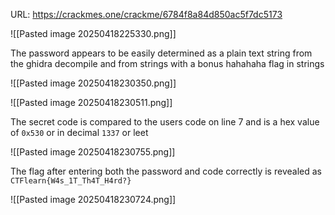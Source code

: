URL: https://crackmes.one/crackme/6784f8a84d850ac5f7dc5173

![[Pasted image 20250418225330.png]]

The password appears to be easily determined as a plain text string  from the ghidra decompile and from strings with a bonus hahahaha flag in strings


![[Pasted image 20250418230350.png]]

![[Pasted image 20250418230511.png]]

The secret code is compared to the users code on line 7 and is a hex value of `0x530` or in decimal `1337` or leet

![[Pasted image 20250418230755.png]]

The flag after entering both the password and code correctly is revealed as `CTFlearn{W4s_1T_Th4T_H4rd?}`

![[Pasted image 20250418230724.png]]